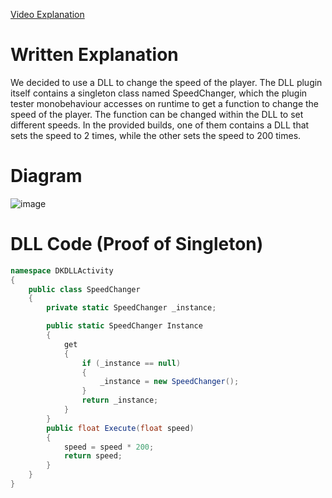 [Video Explanation](https://youtu.be/QmYsq2tlTss)

# Written Explanation
We decided to use a DLL to change the speed of the player. The DLL plugin itself contains a singleton class named SpeedChanger, which the plugin tester monobehaviour accesses on runtime to get a function to change the speed of the player. The function can be changed within the DLL to set different speeds. In the provided builds, one of them contains a DLL that sets the speed to 2 times, while the other sets the speed to 200 times.

# Diagram
![image](https://github.com/user-attachments/assets/660fe8b9-fc84-4cfa-8c0d-984cbb0cebd1)

# DLL Code (Proof of Singleton)
```C#
namespace DKDLLActivity
{
    public class SpeedChanger
    {
        private static SpeedChanger _instance;

        public static SpeedChanger Instance
        {
            get
            {
                if (_instance == null)
                {
                    _instance = new SpeedChanger();
                }
                return _instance;
            }
        }
        public float Execute(float speed)
        {
            speed = speed * 200;
            return speed;
        }
    }
}
```
